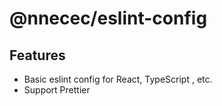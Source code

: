 # @nnecec/eslint-config

## Features

- Basic eslint config for React, TypeScript , etc.
- Support Prettier
